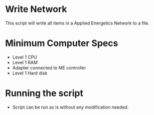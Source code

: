 # Write Network

This script will write all items in a Applied Energetics Network to a file.

# Minimum Computer Specs

* Level 1 CPU
* Level 1 RAM
* Adapter connected to ME controller 
* Level 1 Hard disk

# Running the script

* Script can be run as is without any modification needed.